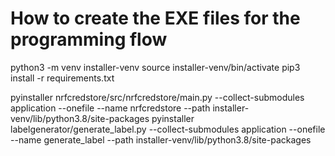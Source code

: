 # How to create the EXE files for the programming flow

python3 -m venv installer-venv
source installer-venv/bin/activate
pip3 install -r requirements.txt

pyinstaller nrfcredstore/src/nrfcredstore/main.py --collect-submodules application --onefile --name nrfcredstore --path installer-venv/lib/python3.8/site-packages
pyinstaller labelgenerator/generate_label.py --collect-submodules application --onefile --name generate_label --path installer-venv/lib/python3.8/site-packages
